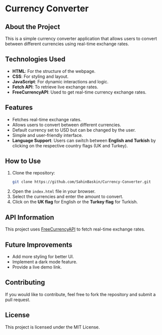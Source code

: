 # Currency Converter

## About the Project
This is a simple currency converter application that allows users to convert between different currencies using real-time exchange rates.

## Technologies Used
- **HTML**: For the structure of the webpage.
- **CSS**: For styling and layout.
- **JavaScript**: For dynamic interactions and logic.
- **Fetch API**: To retrieve live exchange rates.
- **FreeCurrencyAPI**: Used to get real-time currency exchange rates.

## Features
- Fetches real-time exchange rates.
- Allows users to convert between different currencies.
- Default currency set to USD but can be changed by the user.
- Simple and user-friendly interface.
- **Language Support**: Users can switch between **English and Turkish** by clicking on the respective country flags (UK and Turkey).

## How to Use
1. Clone the repository:
   ```sh
   git clone https://github.com/SahinBaskin/Currency-Converter.git
   ```
2. Open the `index.html` file in your browser.
3. Select the currencies and enter the amount to convert.
4. Click on the **UK flag** for English or the **Turkey flag** for Turkish.

## API Information
This project uses [FreeCurrencyAPI](https://freecurrencyapi.com/) to fetch real-time exchange rates.

## Future Improvements
- Add more styling for better UI.
- Implement a dark mode feature.
- Provide a live demo link.

## Contributing
If you would like to contribute, feel free to fork the repository and submit a pull request.

## License
This project is licensed under the MIT License.


